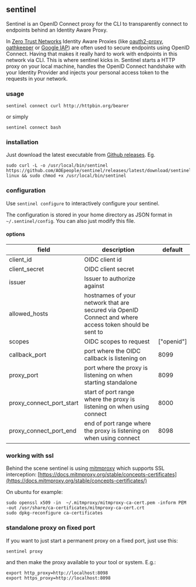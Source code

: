 ## sentinel
Sentinel is an OpenID Connect proxy for the CLI to transparently connect to endpoints behind an Identity Aware Proxy.

In [Zero Trust Networks](https://en.wikipedia.org/wiki/Zero_trust_security_model) Identity Aware Proxies (like [oauth2-proxy](https://oauth2-proxy.github.io/oauth2-proxy/), [oathkeeper](https://github.com/ory/oathkeeper)  or [Google IAP](https://cloud.google.com/iap)) are often used to secure endpoints using OpenID Connect.
Having that makes it really hard to work with endpoints in this network via CLI.
This is where sentinel kicks in. Sentinel starts a HTTP proxy on your local machine, handles the OpenID Connect handshake with your Identity Provider and injects your personal access token to the requests in your network.

### usage
```shell script
sentinel connect curl http://httpbin.org/bearer
```

or simply

```shell script
sentinel connect bash
```

### installation
Just download the latest executable from [Github releases](https://github.com/AOEpeople/sentinel/releases/latest). Eg.
```shell script
sudo curl -L -o /usr/local/bin/sentinel https://github.com/AOEpeople/sentinel/releases/latest/download/sentinel-linux && sudo chmod +x /usr/local/bin/sentinel
```

### configuration
Use `sentinel configure` to interactively configure your sentinel.

The configuration is stored in your home directory as JSON format in `~/.sentinel/config`.
You can also just modify this file.

#### options
field | description | default
--- | --- | ---
client_id | OIDC client id  | 
client_secret | OIDC client secret  | 
issuer | Issuer to authorize against  | 
allowed_hosts | hostnames of your network that are secured via OpenID Connect and where access token should be sent to | 
scopes | OIDC scopes to request  | ["openid"]
callback_port | port where the OIDC callback is listening on | 8099
proxy_port | port where the proxy is listening on when starting standalone | 8099
proxy_connect_port_start | start of port range where the proxy is listening on when using connect | 8000
proxy_connect_port_end | end of port range where the proxy is listening on when using connect | 8098

### working with ssl
Behind the scene sentinel is using [mitmproxy](https://docs.mitmproxy.org/stable/concepts-certificates/) which supports SSL interception:
[https://docs.mitmproxy.org/stable/concepts-certificates](https://docs.mitmproxy.org/stable/concepts-certificates/)

On ubuntu for example:
```shell script
sudo openssl x509 -in  ~/.mitmproxy/mitmproxy-ca-cert.pem -inform PEM -out /usr/share/ca-certificates/mitmproxy-ca-cert.crt
sudo dpkg-reconfigure ca-certificates
```

### standalone proxy on fixed port
If you want to just start a permanent proxy on a fixed port, just use this:
```shell script
sentinel proxy
```

and then make the proxy available to your tool or system. E.g.:
```shell script
export http_proxy=http://localhost:8098
export https_proxy=http://localhost:8098
``` 